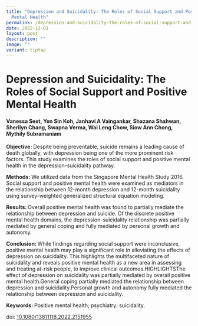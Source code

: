 ```yaml
---
title: "Depression and Suicidality: The Roles of Social Support and Positive
  Mental Health"
permalink: /depression-and-suicidality-the-roles-of-social-support-and-positive-mental-health/
date: 2022-12-01
layout: post
description: ""
image: ""
variant: tiptap
---
```

<h1><strong>Depression and Suicidality: The Roles of Social Support and Positive Mental Health</strong></h1>
<h4>Vanessa Seet, Yen Sin Koh, Janhavi A Vaingankar, Shazana Shahwan, Sherilyn Chang, Swapna Verma, Wai Leng Chow, Siow Ann Chong, Mythily Subramaniam</h4>
<p><strong>Objective: </strong>Despite being preventable, suicide remains
a leading cause of death globally, with depression being one of the more
prominent risk factors. This study examines the roles of social support
and positive mental health in the depression-suicidality pathway.</p>
<p><strong>Methods: </strong>We utilized data from the Singapore Mental Health
Study 2016. Social support and positive mental health were examined as
mediators in the relationship between 12-month depression and 12-month
suicidality using survey-weighted generalized structural equation modeling.</p>
<p><strong>Results: </strong>Overall positive mental health was found to
partially mediate the relationship between depression and suicide. Of the
discrete positive mental health domains, the depression-suicidality relationship
was partially mediated by general coping and fully mediated by personal
growth and autonomy.</p>
<p><strong>Conclusion: </strong>While findings regarding social support were
inconclusive, positive mental health may play a significant role in alleviating
the effects of depression on suicidality. This highlights the multifaceted
nature of suicidality and reveals positive mental health as a new area
in assessing and treating at-risk people, to improve clinical outcomes.HIGHLIGHTSThe
effect of depression on suicidality was partially mediated by overall positive
mental health.General coping partially mediated the relationship between
depression and suicidality.Personal growth and autonomy fully mediated
the relationship between depression and suicidality.</p>
<p><strong>Keywords: </strong>Positive mental health; psychiatry; suicidality.</p>
<p></p>
<p>doi: <a href="https://www.tandfonline.com/doi/full/10.1080/13811118.2022.2151955" rel="noopener nofollow" target="_blank">10.1080/13811118.2022.2151955</a>
</p>
<p></p>